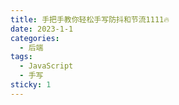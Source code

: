 ```yaml
---
title: 手把手教你轻松手写防抖和节流1111🔥
date: 2023-1-1
categories:
  - 后端
tags:
  - JavaScript
  - 手写
sticky: 1
---
```


